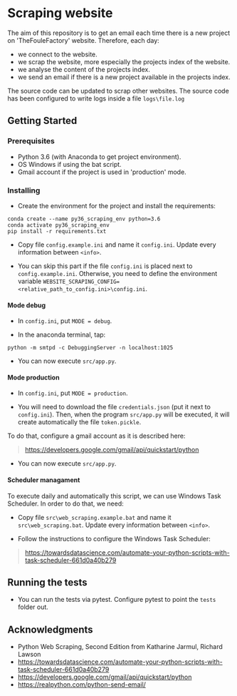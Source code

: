 # Scraping website

The aim of this repository is to get an email each time there is a new project on 'TheFouleFactory' website.
Therefore, each day:
* we connect to the website. 
* we scrap the website, more especially the projects index of the website.
* we analyse the content of the projects index.
* we send an email if there is a new project available in the projects index.

The source code can be updated to scrap other websites. The source code has been configured to write logs inside a file `logs\file.log`

## Getting Started

### Prerequisites

* Python 3.6 (with Anaconda to get project environment).
* OS Windows if using the bat script.
* Gmail account if the project is used in 'production' mode.

### Installing

* Create the environment for the project and install the requirements: 
```
conda create --name py36_scraping_env python=3.6
conda activate py36_scraping_env
pip install -r requirements.txt
```
* Copy file `config.example.ini` and name it `config.ini`. Update every information between `<info>`.

* You can skip this part if the file `config.ini` is placed next to `config.example.ini`. Otherwise, you need to define the environment variable `WEBSITE_SCRAPING_CONFIG=<relative_path_to_config.ini>\config.ini`.

#### Mode debug
* In `config.ini`, put `MODE = debug`.

* In the anaconda terminal, tap:
```
python -m smtpd -c DebuggingServer -n localhost:1025
```

* You can now execute `src/app.py`.

#### Mode production
* In `config.ini`, put `MODE = production`.

* You will need to download the file `credentials.json` (put it next to `config.ini`).
Then, when the program `src/app.py` will be executed, it will create automatically the file `token.pickle`.

To do that, configure a gmail account as it is described here: 
> https://developers.google.com/gmail/api/quickstart/python

* You can now execute `src/app.py`.

#### Scheduler managament
To execute daily and automatically this script, we can use Windows Task Scheduler. In order to do that, we need:

* Copy file `src\web_scraping.example.bat` and name it `src\web_scraping.bat`. Update every information between `<info>`.

* Follow the instructions to configure the Windows Task Scheduler:
> https://towardsdatascience.com/automate-your-python-scripts-with-task-scheduler-661d0a40b279

## Running the tests

* You can run the tests via pytest. Configure pytest to point the `tests` folder out. 

## Acknowledgments

* Python Web Scraping, Second Edition from Katharine Jarmul, Richard Lawson
* https://towardsdatascience.com/automate-your-python-scripts-with-task-scheduler-661d0a40b279
* https://developers.google.com/gmail/api/quickstart/python
* https://realpython.com/python-send-email/

